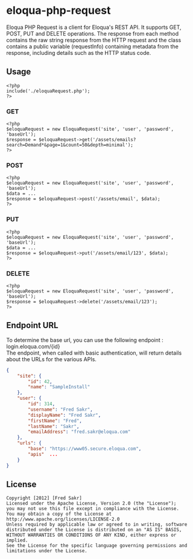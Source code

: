 eloqua-php-request
==================

Eloqua PHP Request is a client for Eloqua's REST API. It supports GET, POST, PUT and DELETE operations. The response from each method contains the raw string response from the HTTP request and the class contains a public variable (requestInfo) containing metadata from the response, including details such as the HTTP status code.

## Usage
	<?php
	include('./eloquaRequest.php');
    ?>
    
### GET
	<?php
	$eloquaRequest = new EloquaRequest('site', 'user', 'password', 'baseUrl');
	$response = $eloquaRequest->get('/assets/emails?search=Demand*&page=1&count=50&depth=minimal');
	?>

### POST
	<?php
	$eloquaRequest = new EloquaRequest('site', 'user', 'password', 'baseUrl');	
	$data = ...
	$response = $eloquaRequest->post('/assets/email', $data);
	?>

### PUT
	<?php
	$eloquaRequest = new EloquaRequest('site', 'user', 'password', 'baseUrl');
	$data = ...
	$response = $eloquaRequest->put('/assets/email/123', $data);
	?>

### DELETE
	<?php
	$eloquaRequest = new EloquaRequest('site', 'user', 'password', 'baseUrl');
	$response = $eloquaRequest->delete('/assets/email/123');
	?>

## Endpoint URL
To determine the base url, you can use the following endpoint : login.eloqua.com/{id}  
The endpoint, when called with basic authentication, will return details about the URLs for the various APIs.
     
```json
{
    "site": {
        "id": 42,
        "name": "SampleInstall"
    },
    "user": {
        "id": 314,
        "username": "Fred Sakr",
        "displayName": "Fred Sakr",
        "firstName": "Fred",
        "lastName": "Sakr",
        "emailAddress": "fred.sakr@eloqua.com"
    },
    "urls": {
        "base": "https://www05.secure.eloqua.com",
        "apis"	...
	}
}
```

## License
	Copyright [2012] [Fred Sakr]
	Licensed under the Apache License, Version 2.0 (the "License");
	you may not use this file except in compliance with the License.
	You may obtain a copy of the License at
	http://www.apache.org/licenses/LICENSE-2.0
	Unless required by applicable law or agreed to in writing, software
	distributed under the License is distributed on an "AS IS" BASIS,
	WITHOUT WARRANTIES OR CONDITIONS OF ANY KIND, either express or implied.
	See the License for the specific language governing permissions and
	limitations under the License.
